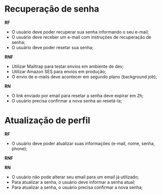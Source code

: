 # Recuperação de senha

**RF**

- O usuário deve poder recuperar sua senha informando o seu e-mail;
- O usuário deve receber um e-mail com instruções de recuperação de senha;
- O usuário deve poder resetar sua senha;

**RNF**

- Utilizar Mailtrap para testar envios em ambiente de dev;
- Utilizar Amazon SES para envios em produção;
- O envio de e-mails deve acontecer em segundo plano (background job);


**RN**

- O link enviado por email para resetar a senha deve expirar em 2h;
- O usuário precisa confirmar a nova senha ao resetá-la;

# Atualização de perfil

**RF**

- O usuário deve poder atualizar suas informações (e-mail, nome, senha, phone);

**RNF**

**RN**

- O usuário não pode alterar seu email para um email já utilizado;
- Para atualizar a senha, o usuário deve informar a senha atual;
- Para atualizar a senha, o usuário precisa confirmar a nova senha;

